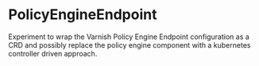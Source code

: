 # PolicyEngineEndpoint

Experiment to wrap the Varnish Policy Engine Endpoint configuration as a CRD and possibly replace the policy engine component with a kubernetes controller driven approach.

